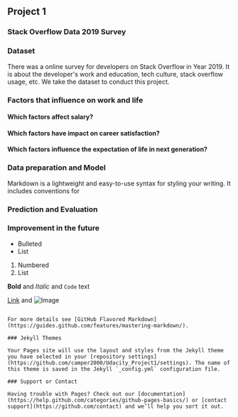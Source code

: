 ## Project 1
### Stack Overflow Data 2019 Survey
### Dataset
There was a online survey for developers on Stack Overflow in Year 2019. It is about the developer's work and education, tech culture, stack overflow usage, etc. We take the dataset to conduct this project.

### Factors that influence on work and life
#### Which factors affect salary?
#### Which factors have impact on career satisfaction?
#### Which factors influence the expectation of life in next generation?

### Data preparation and Model

Markdown is a lightweight and easy-to-use syntax for styling your writing. It includes conventions for

 
### Prediction and Evaluation

### Improvement in the future

- Bulleted
- List

1. Numbered
2. List

**Bold** and _Italic_ and `Code` text

[Link](url) and ![Image](src)
```

For more details see [GitHub Flavored Markdown](https://guides.github.com/features/mastering-markdown/).

### Jekyll Themes

Your Pages site will use the layout and styles from the Jekyll theme you have selected in your [repository settings](https://github.com/camper2000/Udacity_Project1/settings). The name of this theme is saved in the Jekyll `_config.yml` configuration file.

### Support or Contact

Having trouble with Pages? Check out our [documentation](https://help.github.com/categories/github-pages-basics/) or [contact support](https://github.com/contact) and we’ll help you sort it out.

